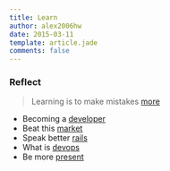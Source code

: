 ```yaml
---
title: Learn
author: alex2006hw
date: 2015-03-11
template: article.jade
comments: false
---
```


### Reflect

> Learning is to make mistakes
[more](/articles/learn/reflects)

- Becoming a [developer](/articles/learn/developer)
- Beat this [market](/articles/learn/stocks)
- Speak better [rails](/articles/learn/rails)
- What is [devops](/articles/learn/devops)
- Be more [present](/articles/learn/present)
